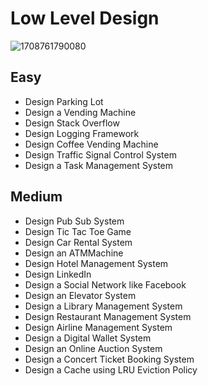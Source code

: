# Low Level Design

![1708761790080](https://github.com/user-attachments/assets/c53dc4c6-08b7-48ac-9900-511943333ed2)



## Easy

- Design Parking Lot
- Design a Vending Machine
- Design Stack Overflow
- Design Logging Framework
- Design Coffee Vending Machine
- Design Traffic Signal Control System
- Design a Task Management System

## Medium

- Design Pub Sub System
- Design Tic Tac Toe Game
- Design Car Rental System
- Design an ATMMachine
- Design Hotel Management System
- Design LinkedIn
- Design a Social Network like Facebook
- Design an Elevator System
- Design a Library Management System
- Design Restaurant Management System
- Design Airline Management System
- Design a Digital Wallet System
- Design an Online Auction System
- Design a Concert Ticket Booking System
- Design a Cache using LRU Eviction Policy

